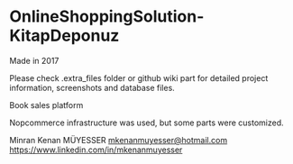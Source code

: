 # OnlineShoppingSolution-KitapDeponuz

Made in 2017

Please check .extra_files folder or github wiki part for detailed project information, screenshots and database files.

Book sales platform

Nopcommerce infrastructure was used, but some parts were customized.

Minran Kenan MÜYESSER
mkenanmuyesser@hotmail.com
https://www.linkedin.com/in/mkenanmuyesser